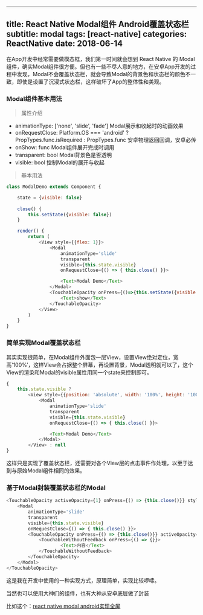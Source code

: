 
---
title: React Native Modal组件 Android覆盖状态栏
subtitle: modal
tags: [react-native]
categories: ReactNative
date: 2018-06-14
---

在App开发中经常需要做模态框，我们第一时间就会想到 React Native 的 Modal 组件，确实Modal组件很方便。但也有一些不尽人意的地方，在安卓App开发的过程中发现，Modal不会覆盖状态栏，就会导致Modal的背景色和状态栏的颜色不一致，即使是设置了沉浸式状态栏，这样破坏了App的整体性和美观。

<!--more-->

### Modal组件基本用法

> 属性介绍

 - animationType: ['none', 'slide', 'fade'] Modal展示和收起时的动画效果
 - onRequestClose: Platform.OS === 'android' ? PropTypes.func.isRequired : PropTypes.func 安卓物理返回回调，安卓必传
 - onShow: func Modal组件展开完成时调用
 - transparent: bool Modal背景色是否透明
 - visible: bool 控制Modal的展开与收起

> 基本用法

```javascript
class ModalDemo extends Component {

    state = {visible: false}
    
    close() {
        this.setState({visible: false})
    }

    render() {
        return (
            <View style={{flex: 1}}>
                <Modal
                    animationType='slide'
                    transparent
                    visible={this.state.visible}
                    onRequestClose={() => { this.close() }}>

                    <Text>Modal Demo</Text>
                </Modal>
                <TouchableOpacity onPress={()=>{this.setState({visible: true})}}>
                    <Text>show</Text>
                </TouchableOpacity>
            </View>
        )
    }
}

```

### 简单实现Modal覆盖状态栏

其实实现很简单，在Modal组件外面包一层View，设置View绝对定位，宽高‘100%’，这样View会占据整个屏幕，再设置背景，Modal透明就可以了，这个View的渲染和Modal的visible属性用同一个state来控制即可。

```javascript
{
    this.state.visible ?
        <View style={{position: 'absolute', width: '100%', height: '100%', backgroundColor: 'rgba(0,0,0,0.5)'}}>
            <Modal
                animationType='slide'
                transparent
                visible={this.state.visible}
                onRequestClose={() => { this.close() }}>

                <Text>Modal Demo</Text>
            </Modal>
        </View> : null
}
```

这样只是实现了覆盖状态栏，还需要对各个View层的点击事件作处理，以至于达到与原始Modal组件相同的效果。

### 基于Modal封装覆盖状态栏的Modal

```javascript
<TouchableOpacity activeOpacity={1} onPress={() => {this.close()}} style={{ position: 'absolute',width: '100%',zIndex: 999,height: '100%',backgroundColor: 'rgba(0, 0, 0, 0.5)'}}>
    <Modal
        animationType='slide'
        transparent
        visible={this.state.visible}
        onRequestClose={() => { this.close() }}>
        <TouchableOpacity onPress={() => {this.close()}} activeOpacity={1}>
            <TouchableWithoutFeedback onPress={() => {}}>
    				<Text>内容</Text>
            </TouchableWithoutFeedback>
        </TouchableOpacity>
    </Modal>
</TouchableOpacity>
```

这是我在开发中使用的一种实现方式，原理简单，实现比较啰嗦。

当然也可以使用大神们的组件，也有大神从安卓底层做了封装

比如这个：[react native modal android实现全屏](https://blog.csdn.net/u014041033/article/details/79322866)
